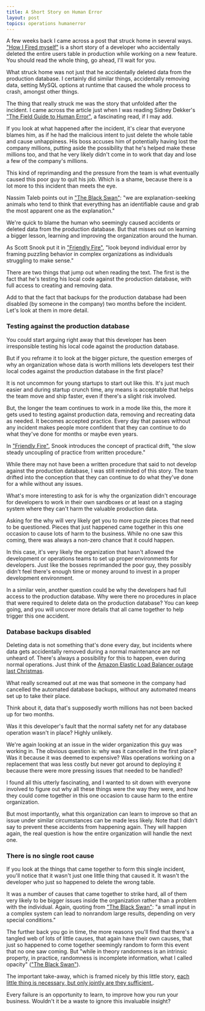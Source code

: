 ```yaml
---
title: A Short Story on Human Error
layout: post
topics: operations humanerror
---
```

A few weeks back I came across a post that struck home in several ways. ["How I
Fired myself"](http://edu.mkrecny.com/thoughts/how-i-fired-myself) is a short
story of a developer who accidentally deleted the entire users table in
production while working on a new feature. You should read the whole thing, go
ahead, I'll wait for you.

What struck home was not just that he accidentally deleted data from the
production database. I certainly did similar things, accidentally removing data,
setting MySQL options at runtime that caused the whole process to crash, amongst
other things.

The thing that really struck me was the story that unfolded after the incident.
I came across the article just when I was reading Sidney Dekker's ["The Field
Guide to Human Error"](http://amzn.to/19IxbP4), a fascinating read, if I may
add.

If you look at what happened after the incident, it's clear that everyone blames
him, as if he had the malicious intent to just delete the whole table and cause
unhappiness. His boss accuses him of potentially having lost the company millions,
putting aside the possibility that he's helped make these millions too, and that
he very likely didn't come in to work that day and lose a few of the company's
millions.

This kind of reprimanding and the pressure from the team is what eventually
caused this poor guy to quit his job. Which is a shame, because there is a lot
more to this incident than meets the eye.

Nassim Taleb points out in ["The Black Swan"](http://amzn.to/19CvJvW): "we are
explanation-seeking animals who tend to think that everything has an
identifiable cause and grab the most apparent one as the explanation."

We're quick to blame the human who seemingly caused accidents or deleted data from
the production database. But that misses out on learning a bigger lesson,
learning and improving the organization around the human.

As Scott Snook put it in ["Friendly Fire"](http://amzn.to/15bQMAj), "look beyond
individual error by framing puzzling behavior in complex organizations as
individuals struggling to make sense."

There are two things that jump out when reading the text. The first is the fact
that he's testing his local code against the production database, with full
access to creating and removing data.

Add to that the fact that backups for the production database had been disabled
(by someone in the company) two months before the incident. Let's look at them
in more detail.

### Testing against the production database

You could start arguing right away that this developer has been irresponsible
testing his local code against the production database.

But if you reframe it to look at the bigger picture, the question emerges of why
an organization whose data is worth millions lets developers test their local
codes against the production database in the first place?

It is not uncommon for young startups to start out like this. It's just much
easier and during startup crunch time, any means is acceptable that helps the
team move and ship faster, even if there's a slight risk involved.

But, the longer the team continues to work in a mode like this, the more it gets
used to testing against production data, removing and recreating data as needed.
It becomes accepted practice. Every day that passes without any incident makes
people more confident that they can continue to do what they've done for months
or maybe even years.

In ["Friendly Fire"](http://amzn.to/15bQMAj), Snook introduces the concept of
practical drift, "the slow steady uncoupling of practice from written
procedure."

While there may not have been a written procedure that said to not develop
against the production database, I was still reminded of this story. The team
drifted into the conception that they can continue to do what they've done for a
while without any issues.

What's more interesting to ask for is why the organization didn't encourage for
developers to work in their own sandboxes or at least on a staging system where
they can't harm the valuable production data.

Asking for the why will very likely get you to more puzzle pieces that need to
be questioned. Pieces that just happened came together in this one occasion to
cause lots of harm to the business. While no one saw this coming, there was
always a non-zero chance that it could happen.

In this case, it's very likely the organization that hasn't allowed the
development or operations teams to set up proper environments for developers.
Just like the bosses reprimanded the poor guy, they possibly didn't feel there's
enough time or money around to invest in a proper development environment.

In a similar vein, another question could be why the developers had full access
to the production database. Why were there no procedures in place that were
required to delete data on the production database? You can keep going, and you
will uncover more details that all came together to help trigger this one
accident.

### Database backups disabled

Deleting data is not something that's done every day, but incidents where data
gets accidentally removed during a normal maintenance are not unheard of.
There's always a possibility for this to happen, even during normal operations.
Just think of the [Amazon Elastic Load Balancer outage last
Christmas](https://aws.amazon.com/message/680587/).

What really screamed out at me was that someone in the company had cancelled the
automated database backups, without any automated means set up to take their
place.

Think about it, data that's supposedly worth millions has not been backed up for
two months.

Was it this developer's fault that the normal safety net for any database
operation wasn't in place? Highly unlikely.

We're again looking at an issue in the wider organization this guy was working
in. The obvious question is: why was it cancelled in the first place? Was it
because it was deemed to expensive? Was operations working on a replacement that
was less costly but never got around to deploying it because there were more
pressing issues that needed to be handled?

I found all this utterly fascinating, and I wanted to sit down with everyone
involved to figure out why all these things were the way they were, and how they
could come together in this one occasion to cause harm to the entire
organization.

But most importantly, what this organization can learn to improve so that an
issue under similar circumstances can be made less likely. Note that I didn't
say to prevent these accidents from happening again. They will happen again, the
real question is how the entire organization will handle the next one.

### There is no single root cause

If you look at the things that came together to form this single incident,
you'll notice that it wasn't just one little thing that caused it. It wasn't the
developer who just so happened to delete the wrong table.

It was a number of causes that came together to strike hard, all of them very
likely to be bigger issues inside the organization rather than a problem with
the individual. Again, quoting from ["The Black Swan"](http://amzn.to/19CvJvW):
"a small input in a complex system can lead to nonrandom large results,
depending on very special conditions."

The further back you go in time, the more reasons you'll find that there's a
tangled web of lots of little causes, that again have their own causes, that
just so happened to come together seemingly random to form this event that no
one saw coming. But "while in theory randomness is an intrinsic property, in
practice, randomness is incomplete information, what I called opacity" (["The
Black Swan"](http://amzn.to/19CvJvW)).

The important take-away, which is framed nicely by this little story, [each
little thing is necessary, but only jointly are they
sufficient.](http://www.kitchensoap.com/2012/02/10/each-necessary-but-only-jointly-sufficient/).

Every failure is an opportunity to learn, to improve how you run your business.
Wouldn't it be a waste to ignore this invaluable insight?
